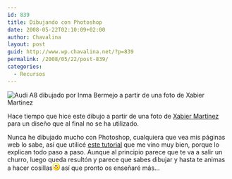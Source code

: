 ```yaml
---
id: 839
title: Dibujando con Photoshop
date: 2008-05-22T02:10:09+02:00
author: Chavalina
layout: post
guid: http://www.wp.chavalina.net/?p=839
permalink: /2008/05/22/post-839/
categories:
  - Recursos
---
```

<p class="imgcentro">
  <img src="http://chavalina.net/imagenes/fotos/vectorizados-audi.jpg" alt="Audi A8 dibujado por Inma Bermejo a partir de una foto de Xabier Martinez" />
</p>

Hace tiempo que hice este dibujo a partir de una foto de <a href="http://www.flickr.com/photos/xabier-martinez/" target="_blank">Xabier Mart&iacute;nez</a> para un dise&ntilde;o que al final no se ha utilizado.

Nunca he dibujado mucho con Photoshop, cualquiera que vea mis páginas web lo sabe, as&iacute; que utilicé <a href="http://me-myself.deviantart.com/art/Vector-in-Photoshop-7-CS2-21925847" target="_blank">este tutorial</a> que me vino muy bien, porque lo explican todo paso a paso. Aunque al principio parece que te va a salir un churro, luego queda resultón y parece que sabes dibujar y hasta te animas a hacer cosillas![emo](/imagenes/emoticonos/sonrisa.gif) as&iacute; que pronto os ense&ntilde;aré más…